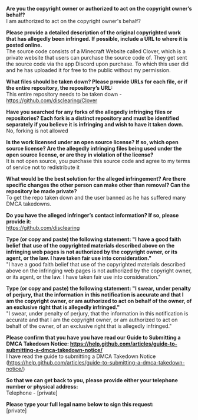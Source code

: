 **Are you the copyright owner or authorized to act on the copyright owner’s behalf?**   
I am authorized to act on the copyright owner's behalf?  

**Please provide a detailed description of the original copyrighted work that has allegedly been infringed. If possible, include a URL to where it is posted online.**   
The source code consists of a Minecraft Website called Clover, which is a private website that users can purchase the source code of. They get sent the source code via the app Discord upon purchase. To which this user did and he has uploaded it for free to the public without my permission.  

**What files should be taken down? Please provide URLs for each file, or if the entire repository, the repository’s URL:**   
This entire repository needs to be taken down - https://github.com/disclearing/Clover  

**Have you searched for any forks of the allegedly infringing files or repositories? Each fork is a distinct repository and must be identified separately if you believe it is infringing and wish to have it taken down.**   
No, forking is not allowed  

**Is the work licensed under an open source license? If so, which open source license? Are the allegedly infringing files being used under the open source license, or are they in violation of the license?**   
It is not open source, you purchase this source code and agree to my terms of service not to redistribute it  

**What would be the best solution for the alleged infringement? Are there specific changes the other person can make other than removal? Can the repository be made private?**   
To get the repo taken down and the user banned as he has suffered many DMCA takedowns.  

**Do you have the alleged infringer’s contact information? If so, please provide it:**   
https://github.com/disclearing

**Type (or copy and paste) the following statement: "I have a good faith belief that use of the copyrighted materials described above on the infringing web pages is not authorized by the copyright owner, or its agent, or the law. I have taken fair use into consideration."**   
"I have a good faith belief that use of the copyrighted materials described above on the infringing web pages is not authorized by the copyright owner, or its agent, or the law. I have taken fair use into consideration."

**Type (or copy and paste) the following statement: "I swear, under penalty of perjury, that the information in this notification is accurate and that I am the copyright owner, or am authorized to act on behalf of the owner, of an exclusive right that is allegedly infringed."**   
"I swear, under penalty of perjury, that the information in this notification is accurate and that I am the copyright owner, or am authorized to act on behalf of the owner, of an exclusive right that is allegedly infringed."

**Please confirm that you have you have read our Guide to Submitting a DMCA Takedown Notice: https://help.github.com/articles/guide-to-submitting-a-dmca-takedown-notice/**   
I have read the guide to submitting a DMCA Takedown Notice (https://help.github.com/articles/guide-to-submitting-a-dmca-takedown-notice/)

**So that we can get back to you, please provide either your telephone number or physical address:**   
Telephone - [private]  

**Please type your full legal name below to sign this request:**   
[private]  
